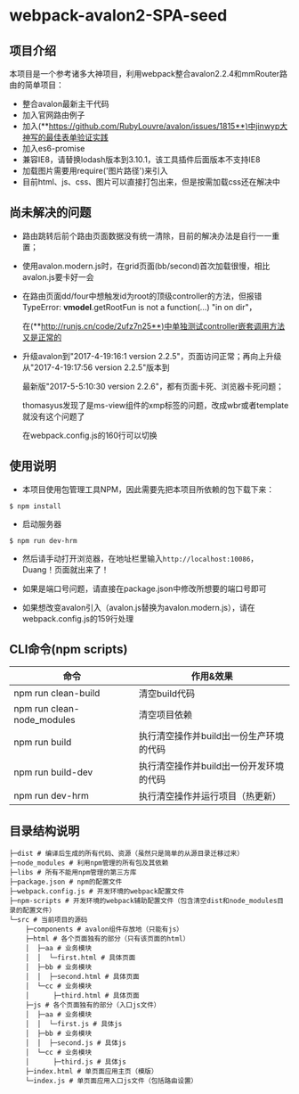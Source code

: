 # webpack-avalon2-SPA-seed #

## 项目介绍
本项目是一个参考诸多大神项目，利用webpack整合avalon2.2.4和mmRouter路由的简单项目：
- 整合avalon最新主干代码
- 加入官网路由例子
- 加入(**https://github.com/RubyLouvre/avalon/issues/1815**)中jinwyp大神写的最佳表单验证实践
- 加入es6-promise
- 兼容IE8，请替换lodash版本到3.10.1，该工具插件后面版本不支持IE8
- 加载图片需要用require('图片路径')来引入
- 目前html、js、css、图片可以直接打包出来，但是按需加载css还在解决中

## 尚未解决的问题
- 路由跳转后前个路由页面数据没有统一清除，目前的解决办法是自行一一重置；
- 使用avalon.modern.js时，在grid页面(bb/second)首次加载很慢，相比avalon.js要卡好一会
- 在路由页面dd/four中想触发id为root的顶级controller的方法，但报错TypeError: __vmodel__.getRootFun is not a function(…) "in on dir"，

  在(**http://runjs.cn/code/2ufz7n25**)中单独测试controller嵌套调用方法又是正常的
  
- 升级avalon到"2017-4-19:16:1 version 2.2.5"，页面访问正常；再向上升级从"2017-4-19:17:56 version 2.2.5"版本到

  最新版"2017-5-5:10:30 version 2.2.6"，都有页面卡死、浏览器卡死问题；
  
  thomasyus发现了是ms-view组件的xmp标签的问题，改成wbr或者template就没有这个问题了

  在webpack.config.js的160行可以切换

## 使用说明

- 本项目使用包管理工具NPM，因此需要先把本项目所依赖的包下载下来：
```
$ npm install
```

- 启动服务器
```
$ npm run dev-hrm
```

- 然后请手动打开浏览器，在地址栏里输入`http://localhost:10086`，Duang！页面就出来了！

- 如果是端口号问题，请直接在package.json中修改所想要的端口号即可

- 如果想改变avalon引入（avalon.js替换为avalon.modern.js），请在webpack.config.js的159行处理

## CLI命令(npm scripts)
| 命令            | 作用&效果          |
| --------------- | ------------- |
| npm run clean-build     | 清空build代码 |
| npm run clean-node_modules     | 清空项目依赖 |
| npm run build     | 执行清空操作并build出一份生产环境的代码 |
| npm run build-dev     | 执行清空操作并build出一份开发环境的代码 |
| npm run dev-hrm   | 执行清空操作并运行项目（热更新） |

## 目录结构说明
```
├─dist # 编译后生成的所有代码、资源（虽然只是简单的从源目录迁移过来）
├─node_modules # 利用npm管理的所有包及其依赖
├─libs # 所有不能用npm管理的第三方库
├─package.json # npm的配置文件
├─webpack.config.js # 开发环境的webpack配置文件
├─npm-scripts # 开发环境的webpack辅助配置文件（包含清空dist和node_modules目录的配置文件）
└─src # 当前项目的源码
    ├─components # avalon组件存放地（只能有js）
    ├─html # 各个页面独有的部分（只有该页面的html）
    │  ├─aa # 业务模块
    │  │  └─first.html # 具体页面
    │  ├─bb # 业务模块
    │  │  ├─second.html # 具体页面
    │  └─cc # 业务模块
    │      ├─third.html # 具体页面
    ├─js # 各个页面独有的部分（入口js文件）
    │  ├─aa # 业务模块
    │  │  └─first.js # 具体js
    │  ├─bb # 业务模块
    │  │  ├─second.js # 具体js
    │  └─cc # 业务模块
    │      ├─third.js # 具体js
    ├─index.html # 单页面应用主页（模版）
    └─index.js # 单页面应用入口js文件（包括路由设置）
```

